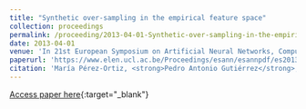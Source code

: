 ```yaml
---
title: "Synthetic over-sampling in the empirical feature space"
collection: proceedings
permalink: /proceeding/2013-04-01-Synthetic-over-sampling-in-the-empirical-feature-space
date: 2013-04-01
venue: 'In 21st European Symposium on Artificial Neural Networks, Computational Intelligence and Machine Learning (ESANN2013)'
paperurl: 'https://www.elen.ucl.ac.be/Proceedings/esann/esannpdf/es2013-103.pdf'
citation: 'María Pérez-Ortiz, <strong>Pedro Antonio Gutiérrez</strong>, César Hervás-Martínez, &quot;Synthetic over-sampling in the empirical feature space.&quot; In 21st European Symposium on Artificial Neural Networks, Computational Intelligence and Machine Learning (ESANN2013), 2013, Bruges, Belgium, pp.385-390.'
---
```

[Access paper here](https://www.elen.ucl.ac.be/Proceedings/esann/esannpdf/es2013-103.pdf){:target="_blank"}
